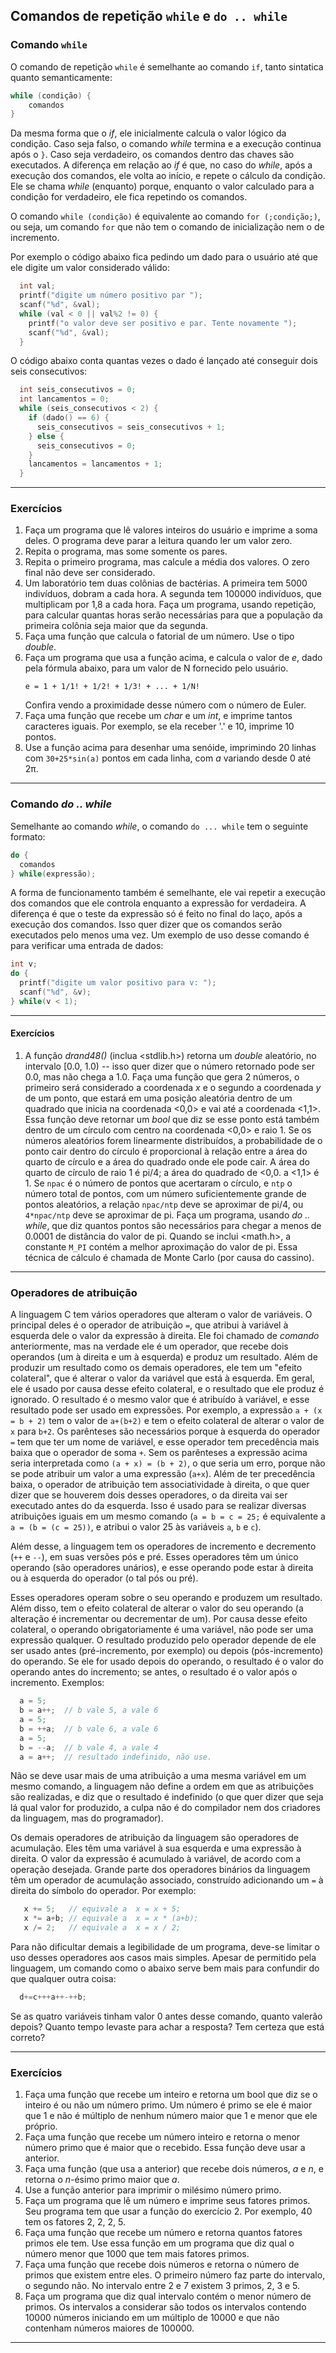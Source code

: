 ## Comandos de repetição `while` e `do .. while`

### Comando `while`

O comando de repetição `while` é semelhante ao comando `if`, tanto sintatica quanto semanticamente:
```c
while (condição) {
    comandos
}
```
Da mesma forma que o *if*, ele inicialmente calcula o valor lógico da condição.
Caso seja falso, o comando *while* termina e a execução continua após o `}`.
Caso seja verdadeiro, os comandos dentro das chaves são executados.
A diferença em relação ao *if* é que, no caso do *while*, após a execução dos comandos, ele volta ao início, e repete o cálculo da condição.
Ele se chama *while* (enquanto) porque, enquanto o valor calculado para a condição for verdadeiro, ele fica repetindo os comandos.

O comando `while (condição)` é equivalente ao comando `for (;condição;)`, ou seja, um comando `for` que não tem o comando de inicialização nem o de incremento.

Por exemplo o código abaixo fica pedindo um dado para o usuário até que ele digite um valor considerado válido:
```c
  int val;
  printf("digite um número positivo par ");
  scanf("%d", &val);
  while (val < 0 || val%2 != 0) {
    printf("o valor deve ser positivo e par. Tente novamente ");
    scanf("%d", &val);
  }
```

O código abaixo conta quantas vezes o dado é lançado até conseguir dois seis consecutivos:
```c
  int seis_consecutivos = 0;
  int lancamentos = 0;
  while (seis_consecutivos < 2) {
    if (dado() == 6) {
      seis_consecutivos = seis_consecutivos + 1;
    } else {
      seis_consecutivos = 0;
    }
    lancamentos = lancamentos + 1;
  }
```

* * *

### Exercícios

1. Faça um programa que lê valores inteiros do usuário e imprime a soma deles. O programa deve parar a leitura quando ler um valor zero.
2. Repita o programa, mas some somente os pares.
3. Repita o primeiro programa, mas calcule a média dos valores. O zero final não deve ser considerado.
4. Um laboratório tem duas colônias de bactérias. A primeira tem 5000 indivíduos, dobram a cada hora. A segunda tem 100000 indivíduos, que multiplicam por 1,8 a cada hora. Faça um programa, usando repetição, para calcular quantas horas serão necessárias para que a população da primeira colônia seja maior que da segunda.
5. Faça uma função que calcula o fatorial de um número. Use o tipo *double*.
6. Faça um programa que usa a função acima, e calcula o valor de *e*, dado pela fórmula abaixo, para um valor de N fornecido pelo usuário.
   ```
   e = 1 + 1/1! + 1/2! + 1/3! + ... + 1/N!
   ```
   Confira vendo a proximidade desse número com o número de Euler.
9. Faça uma função que recebe um *char* e um *int*, e imprime tantos caracteres iguais. Por exemplo, se ela receber '.' e 10, imprime 10 pontos.
1. Use a função acima para desenhar uma senóide, imprimindo 20 linhas com `30+25*sin(a)` pontos em cada linha, com *a* variando desde 0 até 2&pi;.

* * *

### Comando *do .. while*

Semelhante ao comando *while*, o comando `do ... while` tem o seguinte formato:
```c
do {
  comandos
} while(expressão);
```

A forma de funcionamento também é semelhante, ele vai repetir a execução dos comandos que ele controla enquanto a expressão for verdadeira.
A diferença é que o teste da expressão só é feito no final do laço, após a execução dos comandos. Isso quer dizer que os comandos serão executados pelo menos uma vez.
Um exemplo de uso desse comando é para verificar uma entrada de dados:
```c
int v;
do {
  printf("digite um valor positivo para v: ");
  scanf("%d", &v);
} while(v < 1);
```


* * *

#### Exercícios

1. A função *drand48()* (inclua <stdlib.h>) retorna um *double* aleatório, no intervalo \[0.0, 1.0) -- isso quer dizer que o número retornado pode ser 0.0, mas não chega a 1.0.
Faça uma função que gera 2 números, o primeiro será considerado a coordenada *x* e o segundo a coordenada *y* de um ponto, que estará em uma posição aleatória dentro de um quadrado que inicia na coordenada <0,0> e vai até a coordenada <1,1>. Essa função deve retornar um *bool* que diz se esse ponto está também dentro de um círculo com centro na coordenada <0,0> e raio 1.
Se os números aleatórios forem linearmente distribuídos, a probabilidade de o ponto cair dentro do círculo é proporcional à relação entre a área do quarto de círculo e a área do quadrado onde ele pode cair. A área do quarto de círculo de raio 1 é pi/4; a área do quadrado de <0,0. a <1,1> é 1.
Se `npac` é o número de pontos que acertaram o círculo, e `ntp` o número total de pontos, 
com um número suficientemente grande de pontos aleatórios, a relação `npac/ntp` deve se aproximar de pi/4, ou `4*npac/ntp` deve se aproximar de pi.
Faça um programa, usando *do .. while*, que diz quantos pontos são necessários para chegar a menos de 0.0001 de distância do valor de pi. Quando se inclui <math.h>, a constante `M_PI` contém a melhor aproximação do valor de pi.
Essa técnica de cálculo é chamada de Monte Carlo (por causa do cassino).

* * *

### Operadores de atribuição

A linguagem C tem vários operadores que alteram o valor de variáveis.
O principal deles é o operador de atribuição `=`, que atribui à variável à esquerda dele o valor da expressão à direita.
Ele foi chamado de *comando* anteriormente, mas na verdade ele é um operador, que recebe dois operandos (um à direita e um à esquerda) e produz um resultado.
Além de produzir um resultado como os demais operadores, ele tem um "efeito colateral", que é alterar o valor da variável que está à esquerda.
Em geral, ele é usado por causa desse efeito colateral, e o resultado que ele produz é ignorado. O resultado é o mesmo valor que é atribuído à variável, e esse resultado pode ser usado em expressões.
Por exemplo, a expressão `a + (x = b + 2)` tem o valor de `a+(b+2)` e tem o efeito colateral de alterar o valor de `x` para `b+2`.
Os parênteses são necessários porque à esquerda do operador `=` tem que ter um nome de variável, e esse operador tem precedência mais baixa que o operador de soma `+`. Sem os parênteses a expressão acima seria interpretada como `(a + x) = (b + 2)`, o que seria um erro, porque não se pode atribuir um valor a uma expressão (`a+x`).
Além de ter precedência baixa, o operador de atribuição tem associatividade à direita, o que quer dizer que se houverem dois desses operadores, o da direita vai ser executado antes do da esquerda. Isso é usado para se realizar diversas atribuições iguais em um mesmo comando (`a = b = c = 25;` é equivalente a `a = (b = (c = 25))`, e atribui o valor 25 às variáveis `a`, `b` e `c`).

Além desse, a linguagem tem os operadores de incremento e decremento (`++` e `--`), em suas versões pós e pré. Esses operadores têm um único operando (são operadores unários), e esse operando pode estar à direita ou à esquerda do operador (o tal pós ou pré).

Esses operadores operam sobre o seu operando e produzem um resultado. Além disso, tem o efeito colateral de alterar o valor do seu operando (a alteração é incrementar ou decrementar de um). Por causa desse efeito colateral, o operando obrigatoriamente é uma variável, não pode ser uma expressão qualquer.
O resultado produzido pelo operador depende de ele ser usado antes (pré-incremento, por exemplo) ou depois (pós-incremento) do operando. Se ele for usado depois do operando, o resultado é o valor do operando antes do incremento; se antes, o resultado é o valor após o incremento. Exemplos:
```c
  a = 5;
  b = a++;  // b vale 5, a vale 6
  a = 5;
  b = ++a;  // b vale 6, a vale 6
  a = 5;
  b = --a;  // b vale 4, a vale 4
  a = a++;  // resultado indefinido, não use.
```
Não se deve usar mais de uma atribuição a uma mesma variável em um mesmo comando, a linguagem não define a ordem em que as atribuições são realizadas, e diz que o resultado é indefinido (o que quer dizer que seja lá qual valor for produzido, a culpa não é do compilador nem dos criadores da linguagem, mas do programador).

Os demais operadores de atribuição da linguagem são operadores de acumulação. Eles têm uma variável à sua esquerda e uma expressão à direita. O valor da expressão é acumulado à variável, de acordo com a operação desejada. Grande parte dos operadores binários da linguagem têm um operador de acumulação associado, construído adicionando um `=` à direita do símbolo do operador. Por exemplo:
```c
   x += 5;   // equivale a  x = x + 5;
   x *= a+b; // equivale a  x = x * (a+b);
   x /= 2;   // equivale a  x = x / 2;
```

Para não dificultar demais a legibilidade de um programa, deve-se limitar o uso desses operadores aos casos mais simples. Apesar de permitido pela linguagem, um comando como o abaixo serve bem mais para confundir do que qualquer outra coisa:
```c
  d+=c+++a++-++b;
```
Se as quatro variáveis tinham valor 0 antes desse comando, quanto valerão depois? Quanto tempo levaste para achar a resposta? Tem certeza que está correto?


* * *

### Exercícios

1. Faça uma função que recebe um inteiro e retorna um bool que diz se o inteiro é ou não um número primo. Um número é primo se ele é maior que 1 e não é múltiplo de nenhum número maior que 1 e menor que ele próprio.
2. Faça uma função que recebe um número inteiro e retorna o menor número primo que é maior que o recebido. Essa função deve usar a anterior.
3. Faça uma função (que usa a anterior) que recebe dois números, *a* e *n*, e retorna o *n*-ésimo primo maior que *a*.
4. Use a função anterior para imprimir o milésimo número primo.
5. Faça um programa que lê um número e imprime seus fatores primos. Seu programa tem que usar a função do exercício 2. Por exemplo, 40 tem os fatores 2, 2, 2, 5.
6. Faça uma função que recebe um número e retorna quantos fatores primos ele tem. Use essa função em um programa que diz qual o número menor que 1000 que tem mais fatores primos.
7. Faça uma função que recebe dois números e retorna o número de primos que existem entre eles. O primeiro número faz parte do intervalo, o segundo não. No intervalo entre 2 e 7 existem 3 primos, 2, 3 e 5.
8. Faça um programa que diz qual intervalo contém o menor número de primos. Os intervalos a considerar são todos os intervalos contendo 10000 números iniciando em um múltiplo de 10000 e que não contenham números maiores de 100000.

* * *

